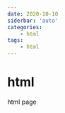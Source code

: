 ```yaml
---
date: 2020-10-10
siderbar: 'auto'
categories: 
    - html
tags: 
    - html
---
```


# html

html page